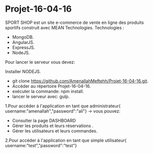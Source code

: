 # Projet-16-04-16
 SPORT SHOP est un site e-commerce de vente en ligne des produits sportifs construit avec MEAN Technologies.
 Technologies : 
 - MongoDB.
 - AngularJS.
 - ExpressJS.
 - NodeJS.
 
Pour lancer le serveur vous devez:

Installer NODEJS.
- git clone https://github.com/AmenallahMeftehh/Projet-16-04-16.git.
- Accéder au répertoire Projet-16-04-16.
- exécuter la commande: npm install.
- lancer le serveur avec: gulp.

1.Pour accéder à l'application en tant que administrateur{ username:"amenallah","password":"ali"} 
-> vous pouvez:
- Consulter la page DASHBOARD
- Gérer les produits et leurs réservations .
- Gérer les utilisateurs et leurs commandes.

2.Pour accéder à l'application en tant que simple utilisateur{ username:"test","password":"test"}
